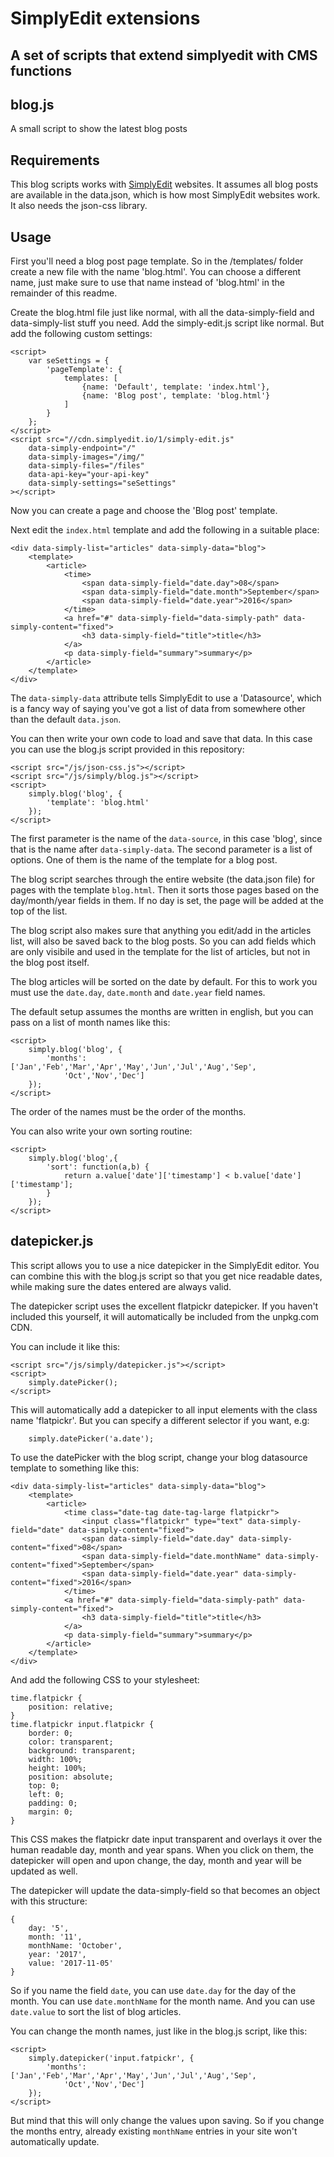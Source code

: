 # SimplyEdit extensions
## A set of scripts that extend simplyedit with CMS functions

## blog.js
A small script to show the latest blog posts

## Requirements

This blog scripts works with [SimplyEdit](https://simplyedit.io) websites. It assumes all blog posts are available in the data.json, which is how most SimplyEdit websites work.
It also needs the json-css library.

## Usage

First you'll need a blog post page template. So in the /templates/ folder 
create a new file with the name 'blog.html'. You can choose a different 
name, just make sure to use that name instead of 'blog.html' in the
remainder of this readme.

Create the blog.html file just like normal, with all the data-simply-field
and data-simply-list stuff you need. Add the simply-edit.js script like
normal. But add the following custom settings:

```
<script>
	var seSettings = {
		'pageTemplate': {
			templates: [
				{name: 'Default', template: 'index.html'},
				{name: 'Blog post', template: 'blog.html'}
			]
		}
	};
</script>
<script src="//cdn.simplyedit.io/1/simply-edit.js"
	data-simply-endpoint="/"
	data-simply-images="/img/"
	data-simply-files="/files"
	data-api-key="your-api-key"
	data-simply-settings="seSettings"
></script>
```

Now you can create a page and choose the 'Blog post' template.

Next edit the `index.html` template and add the following in a suitable
place:

```
<div data-simply-list="articles" data-simply-data="blog">
	<template>
		<article>
	 		<time>
				<span data-simply-field="date.day">08</span>
				<span data-simply-field="date.month">September</span>
				<span data-simply-field="date.year">2016</span>
			</time>
   			<a href="#" data-simply-field="data-simply-path" data-simply-content="fixed">
   				<h3 data-simply-field="title">title</h3>
			</a>
			<p data-simply-field="summary">summary</p>
		</article>	
	</template>
</div>
```

The `data-simply-data` attribute tells SimplyEdit to use a 'Datasource',
which is a fancy way of saying you've got a list of data from somewhere
other than the default `data.json`. 

You can then write your own code to load and save that data. In this case
you can use the blog.js script provided in this repository:


```
<script src="/js/json-css.js"></script>
<script src="/js/simply/blog.js"></script>
<script>
	simply.blog('blog', {
		'template': 'blog.html'
	});
</script>
```

The first parameter is the name of the `data-source`, in this case 'blog',
since that is the name after `data-simply-data`. The second parameter is a
list of options. One of them is the name of the template for a blog post.

The blog script searches through the entire website (the data.json
file) for pages with the template `blog.html`. Then it sorts those pages
based on the day/month/year fields in them. If no day is set, the page will
be added at the top of the list.

The blog script also makes sure that anything you edit/add in the
articles list, will also be saved back to the blog posts. So you can add
fields which are only visibile and used in the template for the list of
articles, but not in the blog post itself.

The blog articles will be sorted on the date by default. For this to work
you must use the `date.day`, `date.month` and `date.year` field names.

The default setup assumes the months are written in english, but you can
pass on a list of month names like this:

```
<script>
	simply.blog('blog', {
		'months': ['Jan','Feb','Mar','Apr','May','Jun','Jul','Aug','Sep',
			'Oct','Nov','Dec']
	});
</script>
```

The order of the names must be the order of the months.

You can also write your own sorting routine:

```
<script>
	simply.blog('blog',{
		'sort': function(a,b) {
			return a.value['date']['timestamp'] < b.value['date']['timestamp'];
		}
	});
</script>
```

## datepicker.js

This script allows you to use a nice datepicker in the SimplyEdit editor. You 
can combine this with the blog.js script so that you get nice readable dates, while
making sure the dates entered are always valid.

The datepicker script uses the excellent flatpickr datepicker. If you haven't
included this yourself, it will automatically be included from the unpkg.com CDN.

You can include it like this:

```
<script src="/js/simply/datepicker.js"></script>
<script>
	simply.datePicker();
</script>
```

This will automatically add a datepicker to all input elements with the class name
'flatpickr'. But you can specify a different selector if you want, e.g:

```
    simply.datePicker('a.date');
```

To use the datePicker with the blog script, change your blog datasource template
to something like this:

```
<div data-simply-list="articles" data-simply-data="blog">
	<template>
		<article>
            <time class="date-tag date-tag-large flatpickr">
                <input class="flatpickr" type="text" data-simply-field="date" data-simply-content="fixed">
                <span data-simply-field="date.day" data-simply-content="fixed">08</span>
                <span data-simply-field="date.monthName" data-simply-content="fixed">September</span>
                <span data-simply-field="date.year" data-simply-content="fixed">2016</span>
            </time>
   			<a href="#" data-simply-field="data-simply-path" data-simply-content="fixed">
   				<h3 data-simply-field="title">title</h3>
			</a>
			<p data-simply-field="summary">summary</p>
		</article>	
	</template>
</div>
```

And add the following CSS to your stylesheet:

```
time.flatpickr {
    position: relative;
}
time.flatpickr input.flatpickr {
    border: 0;
    color: transparent;
    background: transparent;
    width: 100%;
    height: 100%;
    position: absolute;
    top: 0;
    left: 0;
    padding: 0;
    margin: 0;
}
```

This CSS makes the flatpickr date input transparent and overlays it over
the human readable day, month and year spans. When you click on them, the
datepicker will open and upon change, the day, month and year will be
updated as well. 

The datepicker will update the data-simply-field so that becomes an object
with this structure:

```
{
    day: '5',
    month: '11',
    monthName: 'October',
    year: '2017',
    value: '2017-11-05'
}
```

So if you name the field `date`, you can use `date.day` for the day of the
month. You can use `date.monthName` for the month name. And you can use
`date.value` to sort the list of blog articles.

You can change the month names, just like in the blog.js script, like this:

```
<script>
	simply.datepicker('input.fatpickr', {
		'months': ['Jan','Feb','Mar','Apr','May','Jun','Jul','Aug','Sep',
			'Oct','Nov','Dec']
	});
</script>
```

But mind that this will only change the values upon saving. So if you change
the months entry, already existing `monthName` entries in your site won't
automatically update.
